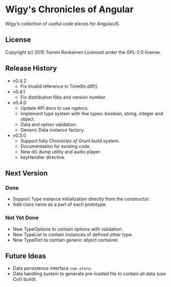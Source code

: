 # Wigy's Chronicles of Angular

Wigy's collection of useful code pieces for AngularJS.

## License

Copyright (c) 2015 Tommi Ronkainen
Licensed under the GPL-2.0 license.

## Release History

* v0.4.2
    - Fix invalid reference in TimeStr.diff().
* v0.4.1
    - Fix distribution files and version number.
* v0.4.0
    - Update API docs to use ngdocs.
    - Implement type system with few types: boolean, string, integer and object.
    - Data and option validation.
    - Generic Data instance factory.
* v0.3.0
    - Support fully *Chronicles of Grunt* build system.
    - Documentation for existing code.
    - New d() dump utility and audio player.
    - keyHandler directive.

## Next Version

### Done

* Support Type instance initialization directly from the constructor.
* Add class name as a part of each prototype.

### Not Yet Done

* New TypeOptions to contain options with validation.
* New TypeList to contain instances of defined other type.
* New TypeDict to contain generic object container.

## Future Ideas

* Data persistence interface `coe.store`.
* Data handling system to generate pre-loaded file to contain all data (use CoG build).